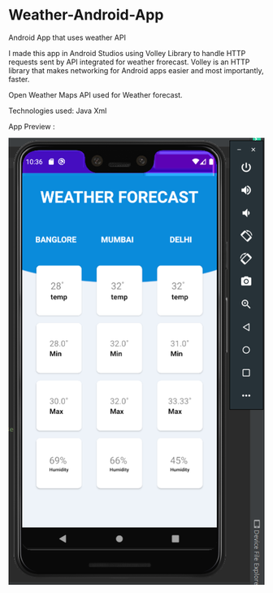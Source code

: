 # Weather-Android-App
Android App that uses weather API

I made this app in Android Studios using Volley Library to handle HTTP requests sent by API integrated for weather frorecast.
Volley is an HTTP library that makes networking for Android apps easier and most importantly, faster. 

Open Weather Maps API used for Weather forecast.

Technologies used:
Java
Xml


App Preview :

![](Weather_app.PNG)
